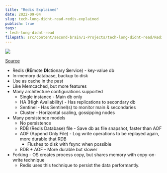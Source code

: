 ```yaml
---
title: "Redis Explained"
date: 2022-09-04
slug: tech-long-didnt-read-redis-explained
publish: true
tags:
- tech-long-didnt-read 
filepath: src/content/second-brain/1-Projects/tech-long-didnt-read/Redis Explained.md
---
```


![](1-Projects/tech-long-didnt-read/Images/Redis%20Explained.png)

[Source](https://architecturenotes.co/redis)

* Redis (**RE**mote **DI**ctionary **S**ervice) - key-value db
* In-memory database, backup to disk
* Use as cache in the past
* Like Memcached, but more features
* Many architecture configurations supported
  * Single instance - Main db only
  * HA (High Availability) - Has replications to secondary db
  * Sentinel - Has Sentinel(s) to monitor main & secondaries
  * Cluster - Horizontal scaling, gossipping nodes
* Many persistence models
  * No persistence
  * RDB (Redis Database) file - Save db as file snapshot, faster than AOF
  * AOF (Append Only File) - Log write operations to be replayed again, more durable that RDB
    * Flushes to disk with fsync when possible
  * RDB + AOF - More durable but slower
* Forking - OS creates process copy, but shares memory with copy-on-write technique
  * Redis uses this technique to persist the data performantly.
